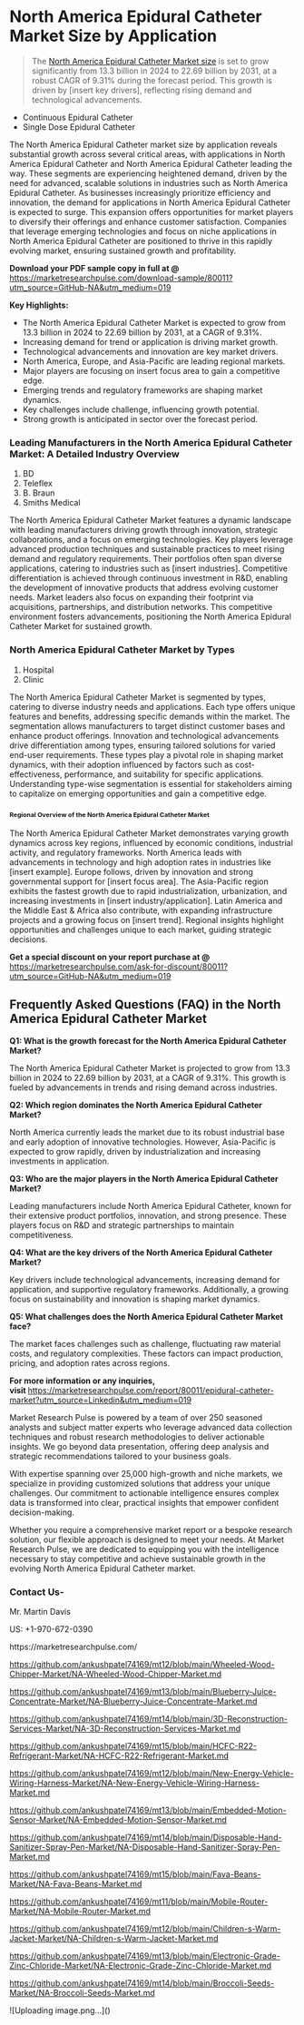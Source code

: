 <h1>North America Epidural Catheter Market&nbsp;Size by Application</h1><blockquote><p>The <a href="https://marketresearchpulse.com/download-sample/80011?utm_source=GitHub-NA&amp;utm_medium=019">North America Epidural Catheter Market size</a> is set to grow significantly from 13.3 billion in 2024 to 22.69 billion by 2031, at a robust CAGR of 9.31% during the forecast period. This growth is driven by [insert key drivers], reflecting rising demand and technological advancements.</p></blockquote><ul><li>Continuous Epidural Catheter <li> Single Dose Epidural Catheter</li></ul><p>The North America Epidural Catheter market size by application reveals substantial growth across several critical areas, with applications in North America Epidural Catheter and North America Epidural Catheter leading the way. These segments are experiencing heightened demand, driven by the need for advanced, scalable solutions in industries such as North America Epidural Catheter. As businesses increasingly prioritize efficiency and innovation, the demand for applications in North America Epidural Catheter is expected to surge. This expansion offers opportunities for market players to diversify their offerings and enhance customer satisfaction. Companies that leverage emerging technologies and focus on niche applications in North America Epidural Catheter are positioned to thrive in this rapidly evolving market, ensuring sustained growth and profitability.</p><p><strong>Download your PDF sample copy in full at @ </strong><a href="https://marketresearchpulse.com/download-sample/80011?utm_source=GitHub-NA&amp;utm_medium=019">https://marketresearchpulse.com/download-sample/80011?utm_source=GitHub-NA&amp;utm_medium=019</a></p><p><strong>Key Highlights: </strong></p><ul><li>The North America Epidural Catheter Market is expected to grow from 13.3 billion in 2024 to 22.69 billion by 2031, at a CAGR of 9.31%.</li><li>Increasing demand for trend or application is driving market growth.</li><li>Technological advancements and innovation are key market drivers.</li><li>North America, Europe, and Asia-Pacific are leading regional markets.</li><li>Major players are focusing on insert focus area to gain a competitive edge.</li><li>Emerging trends and regulatory frameworks are shaping market dynamics.</li><li>Key challenges include challenge, influencing growth potential.</li><li>Strong growth is anticipated in sector over the forecast period.</li></ul><h3>Leading Manufacturers in the North America Epidural Catheter Market: A Detailed Industry Overview</h3><ol><li>BD</li><li>Teleflex</li><li>B. Braun</li><li>Smiths Medical</li></ol><div class="flex max-w-full flex-col flex-grow"><div class="min-h-8 text-message flex w-full flex-col items-end gap-2 whitespace-normal break-words [.text-message+&amp;]:mt-5" dir="auto" data-message-author-role="assistant" data-message-id="fd8432e4-4910-450d-b182-61b7bfb0a01f" data-message-model-slug="gpt-4o"><div class="flex w-full flex-col gap-1 empty:hidden first:pt-[3px]"><div class="markdown prose w-full break-words dark:prose-invert light"><p>The North America Epidural Catheter Market features a dynamic landscape with leading manufacturers driving growth through innovation, strategic collaborations, and a focus on emerging technologies. Key players leverage advanced production techniques and sustainable practices to meet rising demand and regulatory requirements. Their portfolios often span diverse applications, catering to industries such as [insert industries]. Competitive differentiation is achieved through continuous investment in R&amp;D, enabling the development of innovative products that address evolving customer needs. Market leaders also focus on expanding their footprint via acquisitions, partnerships, and distribution networks. This competitive environment fosters advancements, positioning the North America Epidural Catheter Market for sustained growth.</p></div></div></div></div><h3>North America Epidural Catheter Market by Types</h3><ol><li>Hospital <li> Clinic</li></ol><div class="flex max-w-full flex-col flex-grow"><div class="min-h-8 text-message flex w-full flex-col items-end gap-2 whitespace-normal break-words [.text-message+&amp;]:mt-5" dir="auto" data-message-author-role="assistant" data-message-id="084470be-0bb7-4664-bddf-5156b4f41249" data-message-model-slug="gpt-4o-mini"><div class="flex w-full flex-col gap-1 empty:hidden first:pt-[3px]"><div class="markdown prose w-full break-words dark:prose-invert light"><p>The North America Epidural Catheter Market is segmented by types, catering to diverse industry needs and applications. Each type offers unique features and benefits, addressing specific demands within the market. The segmentation allows manufacturers to target distinct customer bases and enhance product offerings. Innovation and technological advancements drive differentiation among types, ensuring tailored solutions for varied end-user requirements. These types play a pivotal role in shaping market dynamics, with their adoption influenced by factors such as cost-effectiveness, performance, and suitability for specific applications. Understanding type-wise segmentation is essential for stakeholders aiming to capitalize on emerging opportunities and gain a competitive edge.</p></div></div></div></div><h3><span style="font-size: 11px;">Regional Overview of the North America Epidural Catheter Market</span></h3><div class="flex max-w-full flex-col flex-grow"><div class="min-h-8 text-message flex w-full flex-col items-end gap-2 whitespace-normal break-words [.text-message+&amp;]:mt-5" dir="auto" data-message-author-role="assistant" data-message-id="e9038762-ce64-4e30-91c9-9bd413514231" data-message-model-slug="gpt-4o-mini"><div class="flex w-full flex-col gap-1 empty:hidden first:pt-[3px]"><div class="markdown prose w-full break-words dark:prose-invert light"><p>The North America Epidural Catheter Market demonstrates varying growth dynamics across key regions, influenced by economic conditions, industrial activity, and regulatory frameworks. North America leads with advancements in technology and high adoption rates in industries like [insert example]. Europe follows, driven by innovation and strong governmental support for [insert focus area]. The Asia-Pacific region exhibits the fastest growth due to rapid industrialization, urbanization, and increasing investments in [insert industry/application]. Latin America and the Middle East &amp; Africa also contribute, with expanding infrastructure projects and a growing focus on [insert trend]. Regional insights highlight opportunities and challenges unique to each market, guiding strategic decisions.</p></div></div></div></div><p><strong>Get a special discount on your report purchase at @ </strong><a href="https://marketresearchpulse.com/ask-for-discount/80011?utm_source=GitHub-NA&amp;utm_medium=019">https://marketresearchpulse.com/ask-for-discount/80011?utm_source=GitHub-NA&amp;utm_medium=019</a></p><h2>Frequently Asked Questions (FAQ) in the North America Epidural Catheter Market</h2><p><strong>Q1: What is the growth forecast for the North America Epidural Catheter Market?</strong></p><p>The North America Epidural Catheter Market is projected to grow from 13.3 billion in 2024 to 22.69 billion by 2031, at a CAGR of 9.31%. This growth is fueled by advancements in trends and rising demand across industries.</p><p><strong>Q2: Which region dominates the North America Epidural Catheter Market?</strong></p><p>North America currently leads the market due to its robust industrial base and early adoption of innovative technologies. However, Asia-Pacific is expected to grow rapidly, driven by industrialization and increasing investments in application.</p><p><strong>Q3: Who are the major players in the North America Epidural Catheter Market?</strong></p><p>Leading manufacturers include North America Epidural Catheter, known for their extensive product portfolios, innovation, and strong presence. These players focus on R&amp;D and strategic partnerships to maintain competitiveness.</p><p><strong>Q4: What are the key drivers of the North America Epidural Catheter Market?</strong></p><p>Key drivers include technological advancements, increasing demand for application, and supportive regulatory frameworks. Additionally, a growing focus on sustainability and innovation is shaping market dynamics.</p><p><strong>Q5: What challenges does the North America Epidural Catheter Market face?</strong></p><p>The market faces challenges such as challenge, fluctuating raw material costs, and regulatory complexities. These factors can impact production, pricing, and adoption rates across regions.</p><p><strong>For more information or any inquiries, visit&nbsp;</strong><a href="https://marketresearchpulse.com/report/80011/epidural-catheter-market?utm_source=Linkedin&utm_medium=019">https://marketresearchpulse.com/report/80011/epidural-catheter-market?utm_source=Linkedin&utm_medium=019</a></p><p>Market Research Pulse is powered by a team of over 250 seasoned analysts and subject matter experts who leverage advanced data collection techniques and robust research methodologies to deliver actionable insights. We go beyond data presentation, offering deep analysis and strategic recommendations tailored to your business goals.</p><p>With expertise spanning over 25,000 high-growth and niche markets, we specialize in providing customized solutions that address your unique challenges. Our commitment to actionable intelligence ensures complex data is transformed into clear, practical insights that empower confident decision-making.</p><p>Whether you require a comprehensive market report or a bespoke research solution, our flexible approach is designed to meet your needs. At Market Research Pulse, we are dedicated to equipping you with the intelligence necessary to stay competitive and achieve sustainable growth in the evolving North America Epidural Catheter market.</p><h3><strong>Contact Us-</strong></h3><p>Mr. Martin Davis</p><p>US: +1-970-672-0390</p><p>https://marketresearchpulse.com/</p><p><a href="https://github.com/ankushpatel74169/mt12/blob/main/Wheeled-Wood-Chipper-Market/NA-Wheeled-Wood-Chipper-Market.md">https://github.com/ankushpatel74169/mt12/blob/main/Wheeled-Wood-Chipper-Market/NA-Wheeled-Wood-Chipper-Market.md</a></p><p><a href="https://github.com/ankushpatel74169/mt13/blob/main/Blueberry-Juice-Concentrate-Market/NA-Blueberry-Juice-Concentrate-Market.md">https://github.com/ankushpatel74169/mt13/blob/main/Blueberry-Juice-Concentrate-Market/NA-Blueberry-Juice-Concentrate-Market.md</a></p><p><a href="https://github.com/ankushpatel74169/mt14/blob/main/3D-Reconstruction-Services-Market/NA-3D-Reconstruction-Services-Market.md">https://github.com/ankushpatel74169/mt14/blob/main/3D-Reconstruction-Services-Market/NA-3D-Reconstruction-Services-Market.md</a></p><p><a href="https://github.com/ankushpatel74169/mt15/blob/main/HCFC-R22-Refrigerant-Market/NA-HCFC-R22-Refrigerant-Market.md">https://github.com/ankushpatel74169/mt15/blob/main/HCFC-R22-Refrigerant-Market/NA-HCFC-R22-Refrigerant-Market.md</a></p><p><a href="https://github.com/ankushpatel74169/mt12/blob/main/New-Energy-Vehicle-Wiring-Harness-Market/NA-New-Energy-Vehicle-Wiring-Harness-Market.md">https://github.com/ankushpatel74169/mt12/blob/main/New-Energy-Vehicle-Wiring-Harness-Market/NA-New-Energy-Vehicle-Wiring-Harness-Market.md</a></p><p><a href="https://github.com/ankushpatel74169/mt13/blob/main/Embedded-Motion-Sensor-Market/NA-Embedded-Motion-Sensor-Market.md">https://github.com/ankushpatel74169/mt13/blob/main/Embedded-Motion-Sensor-Market/NA-Embedded-Motion-Sensor-Market.md</a></p><p><a href="https://github.com/ankushpatel74169/mt14/blob/main/Disposable-Hand-Sanitizer-Spray-Pen-Market/NA-Disposable-Hand-Sanitizer-Spray-Pen-Market.md">https://github.com/ankushpatel74169/mt14/blob/main/Disposable-Hand-Sanitizer-Spray-Pen-Market/NA-Disposable-Hand-Sanitizer-Spray-Pen-Market.md</a></p><p><a href="https://github.com/ankushpatel74169/mt15/blob/main/Fava-Beans-Market/NA-Fava-Beans-Market.md">https://github.com/ankushpatel74169/mt15/blob/main/Fava-Beans-Market/NA-Fava-Beans-Market.md</a></p><p><a href="https://github.com/ankushpatel74169/mt11/blob/main/Mobile-Router-Market/NA-Mobile-Router-Market.md">https://github.com/ankushpatel74169/mt11/blob/main/Mobile-Router-Market/NA-Mobile-Router-Market.md</a></p><p><a href="https://github.com/ankushpatel74169/mt12/blob/main/Children-s-Warm-Jacket-Market/NA-Children-s-Warm-Jacket-Market.md">https://github.com/ankushpatel74169/mt12/blob/main/Children-s-Warm-Jacket-Market/NA-Children-s-Warm-Jacket-Market.md</a></p><p><a href="https://github.com/ankushpatel74169/mt13/blob/main/Electronic-Grade-Zinc-Chloride-Market/NA-Electronic-Grade-Zinc-Chloride-Market.md">https://github.com/ankushpatel74169/mt13/blob/main/Electronic-Grade-Zinc-Chloride-Market/NA-Electronic-Grade-Zinc-Chloride-Market.md</a></p><p><a href="https://github.com/ankushpatel74169/mt14/blob/main/Broccoli-Seeds-Market/NA-Broccoli-Seeds-Market.md">https://github.com/ankushpatel74169/mt14/blob/main/Broccoli-Seeds-Market/NA-Broccoli-Seeds-Market.md</a></p>
![Uploading image.png…]()
